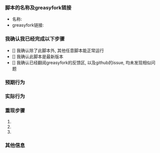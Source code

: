 <!-- Translation is supported by Google Translate -->
<!-- ATTENTION! 如果你不填充下面的内容，将会花费大量的时间精力去询问具体的细节。-->
<!-- ATTENTION! If you don't fill out the following information. We will take a lot of time and energy to ask specific details. -->

### 脚本的名称及greasyfork链接<!-- Script Name and The link of greasyfork -->
- 名称<!-- Script Name -->:
- greasyfork链接<!-- The link of greasyfork -->:

### 我确认我已经完成以下步骤<!-- I agree and want to create new issue -->
<!-- 使用 "x" 选择, Check all with "x" -->
- [] 我确认除了此脚本外, 其他任意脚本能正常运行<!-- I confirm that in addition to this script, any other script can run normally -->
- [] 我确认此脚本是最新版本<!-- I confirm this script is the latest version -->
- [] 我确认已经翻阅greasyfork的反馈区, 以及github的issue, 均未发现相似问题<!-- I confirm that I have read the issue of greasyfork and the issue of github. No similar problems have been found. -->

### 预期行为<!-- Expected behavior -->


### 实际行为<!-- Actual behavior -->


### 重现步骤<!-- Steps to reproduce the behavior -->
1. 
2. 
3. 

### 其他信息<!--  Other Information -->
